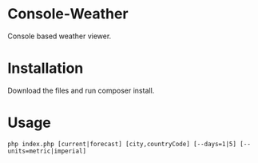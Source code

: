 # Console-Weather

Console based weather viewer.

# Installation 

Download the files and run composer install.

# Usage

```
php index.php [current|forecast] [city,countryCode] [--days=1|5] [--units=metric|imperial]
```